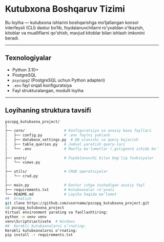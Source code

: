 
#  Kutubxona Boshqaruv Tizimi

Bu loyiha — kutubxona ishlarini boshqarishga mo‘ljallangan konsol interfeysli (CLI) dastur bo‘lib, foydalanuvchilarni ro'yxatdan o'tkazish, kitoblar va mualliflarni qo'shish, mavjud kitoblar bilan ishlash imkonini beradi.

---

##  Texnologiyalar

- Python 3.10+
- PostgreSQL
- `psycopg2` (PostgreSQL uchun Python adapteri)
- `.env` fayl orqali konfiguratsiya
- Fayl strukturalangan, modulli loyiha

---

##  Loyihaning struktura tavsifi

```bash
pscopg_kutubxona_project/
│
├── core/                  # Konfiguratsiya va asosiy baza fayllari
│   ├── config.py          # .env faylni yuklash
│   ├── database_settings.py  # DB ulanishi va query bajarish
│   ├── table_queries.py   # Jadval yaratish query-lari
│   └── .env               # Maxfiy ma'lumotlar (.gitignore ichida bo'lishi kerak)
│
├── users/                 # Foydalanuvchi bilan bog'liq funksiyalar
│   └── views.py
│
├── utils/                 # CRUD operatsiyalar
│   └── crud.py
│
├── main.py                # Dastur ishga tushadigan asosiy fayl
├── requirements.txt       # Kutubxonalar ro‘yxati
└── README.md              # Loyiha haqida ma’lumot
##  Ornatish
git clone https://github.com/username/pscopg_kutubxona_project.git
cd pscopg_kutubxona_project
Virtual environment yarating va faollashtiring:
python -m venv venv
venv\Scripts\activate  # Windows
##  Kerakli kutubxonalarni o‘rnating:
Kerakli kutubxonalarni o‘rnating:
pip install -r requirements.txt

